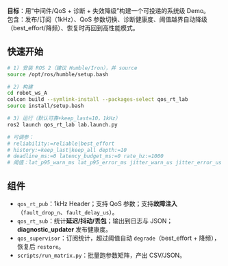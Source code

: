 

**目标**：用“中间件/QoS + 诊断 + 失效降级”构建一个可投递的系统级 Demo。  
包含：发布/订阅（1kHz）、QoS 参数切换、诊断健康度、阈值越界自动降级（best_effort/降频）、恢复时再回到高性能模式。

## 快速开始
```bash
# 1) 安装 ROS 2（建议 Humble/Iron），并 source
source /opt/ros/humble/setup.bash

# 2) 构建
cd robot_ws_A
colcon build --symlink-install --packages-select qos_rt_lab
source install/setup.bash

# 3) 运行（默认可靠+keep_last=10，1kHz）
ros2 launch qos_rt_lab lab.launch.py

# 可调参：
# reliability:=reliable|best_effort
# history:=keep_last|keep_all depth:=10
# deadline_ms:=0 latency_budget_ms:=0 rate_hz:=1000
# 阈值：lat_p95_warn_ms lat_p95_error_ms jitter_warn_us jitter_error_us loss_warn loss_error
```

## 组件
- `qos_rt_pub`：1kHz Header；支持 QoS 参数；支持**故障注入**（`fault_drop_n`、`fault_delay_us`）。
- `qos_rt_sub`：统计**延迟/抖动/丢包**；输出到日志与 JSON；**diagnostic_updater** 发布健康度。
- `qos_supervisor`：订阅统计，超过阈值自动 `degrade`（best_effort + 降频），恢复后 `restore`。
- `scripts/run_matrix.py`：批量跑参数矩阵，产出 CSV/JSON。

